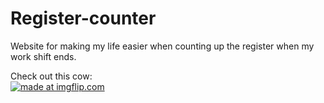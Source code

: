 # Register-counter
Website for making my life easier when counting up the register when my work shift ends.

Check out this cow:
</br>
<a href="https://imgflip.com/"><img src="https://thumbs.gfycat.com/DarlingObviousAndeancondor-max-14mb.gif" title="made at imgflip.com"/></a>

